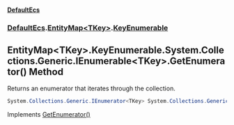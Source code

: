 #### [DefaultEcs](index.md 'index')
### [DefaultEcs](index.md#DefaultEcs 'DefaultEcs').[EntityMap&lt;TKey&gt;](EntityMap_TKey_.md 'DefaultEcs.EntityMap&lt;TKey&gt;').[KeyEnumerable](EntityMap_TKey__KeyEnumerable.md 'DefaultEcs.EntityMap&lt;TKey&gt;.KeyEnumerable')
## EntityMap&lt;TKey&gt;.KeyEnumerable.System.Collections.Generic.IEnumerable&lt;TKey&gt;.GetEnumerator() Method
Returns an enumerator that iterates through the collection.  
```csharp
System.Collections.Generic.IEnumerator<TKey> System.Collections.Generic.IEnumerable<TKey>.GetEnumerator();
```

Implements [GetEnumerator()](https://docs.microsoft.com/en-us/dotnet/api/System.Collections.Generic.IEnumerable-1.GetEnumerator 'System.Collections.Generic.IEnumerable`1.GetEnumerator')  
